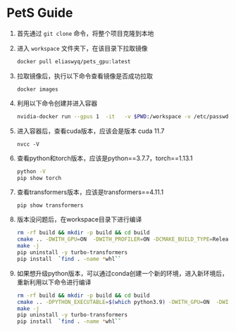 # PetS Guide

1. 首先通过 `git clone` 命令，将整个项目克隆到本地

2. 进入 `workspace` 文件夹下，在该目录下拉取镜像

   ```bash
   docker pull eliaswyq/pets_gpu:latest
   ```

3. 拉取镜像后，执行以下命令查看镜像是否成功拉取

   ```
   docker images
   ```

4. 利用以下命令创建并进入容器

   ```bash
   nvidia-docker run --gpus 1  -it   -v $PWD:/workspace -v /etc/passwd:/etc/passwd --name=pets_dev eliaswyq/pets_gpu:latest
   ```

5. 进入容器后，查看cuda版本，应该会是版本 cuda 11.7

   ```
   nvcc -V
   ```

6. 查看python和torch版本，应该是python==3.7.7，torch==1.13.1

   ```bash
   python -V
   pip show torch
   ```

7. 查看transformers版本，应该是transformers==4.11.1

   ```
   pip show transformers
   ```

8. 版本没问题后，在workspace目录下进行编译

   ```bash
   rm -rf build && mkdir -p build && cd build 
   cmake .. -DWITH_GPU=ON  -DWITH_PROFILER=ON -DCMAKE_BUILD_TYPE=Release -DCUDA_TOOLKIT_ROOT_DIR=/usr/local/cuda/ -DCUDA_ARCHS="60;61;70;75;86" 
   make -j  
   pip uninstall -y turbo-transformers 
   pip install  `find . -name *whl``
   ```

9. 如果想升级python版本，可以通过conda创建一个新的环境，进入新环境后，重新利用以下命令进行编译

   ```bash
   rm -rf build && mkdir -p build && cd build 
   cmake .. -DPYTHON_EXECUTABLE=$(which python3.9) -DWITH_GPU=ON  -DWITH_PROFILER=ON -DCMAKE_BUILD_TYPE=Release -DCUDA_TOOLKIT_ROOT_DIR=/usr/local/cuda/ -DCUDA_ARCHS="60;61;70;75;86" 
   make -j  
   pip uninstall -y turbo-transformers 
   pip install  `find . -name *whl``
   ```

   
